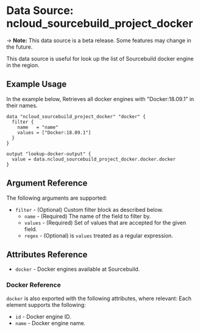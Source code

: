 # Data Source: ncloud_sourcebuild_project_docker

-> **Note:** This data source is a beta release. Some features may change in the future.

This data source is useful for look up the list of Sourcebuild docker engine in the region.

## Example Usage

In the example below, Retrieves all docker engines with "Docker:18.09.1" in their names.

```hcl
data "ncloud_sourcebuild_project_docker" "docker" {
  filter {
    name   = "name"
    values = ["Docker:18.09.1"]
  }
}

output "lookup-docker-output" {
  value = data.ncloud_sourcebuild_project_docker.docker.docker
}
```

## Argument Reference

The following arguments are supported:

* `filter` - (Optional) Custom filter block as described below.
    * `name` - (Required) The name of the field to filter by.
    * `values` - (Required) Set of values that are accepted for the given field.
    * `regex` - (Optional) is `values` treated as a regular expression.

## Attributes Reference

* `docker` - Docker engines available at Sourcebuild.

### Docker Reference

`docker` is also exported with the following attributes, where relevant: Each element supports the following:

* `id` - Docker engine ID.
* `name` - Docker engine name.
